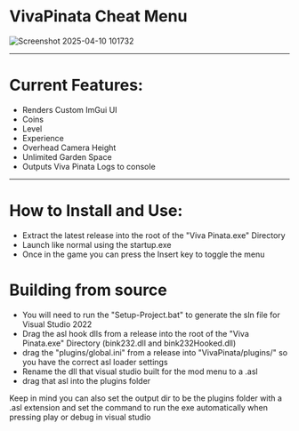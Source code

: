 # VivaPinata Cheat Menu
![Screenshot 2025-04-10 101732](https://github.com/user-attachments/assets/9f3db846-3d07-490a-84ea-80ec0a993b07)

---

# Current Features:
- Renders Custom ImGui UI
- Coins
- Level
- Experience
- Overhead Camera Height
- Unlimited Garden Space
- Outputs Viva Pinata Logs to console

---

# How to Install and Use:
- Extract the latest release into the root of the "Viva Pinata.exe" Directory
- Launch like normal using the startup.exe
- Once in the game you can press the Insert key to toggle the menu

# Building from source
- You will need to run the "Setup-Project.bat" to generate the sln file for Visual Studio 2022
- Drag the asl hook dlls from a release into the root of the "Viva Pinata.exe" Directory (bink232.dll and bink232Hooked.dll)
- drag the "plugins/global.ini" from a release into "VivaPinata/plugins/" so you have the correct asl loader settings
- Rename the dll that visual studio built for the mod menu to a .asl
- drag that asl into the plugins folder

Keep in mind you can also set the output dir to be the plugins folder with a .asl extension and set the command to run the exe automatically when pressing play or debug in visual studio
